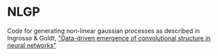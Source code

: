 # NLGP
Code for generating non-linear gaussian processes as described in Ingrosso &amp; Goldt, ["Data-driven emergence of convolutional structure in neural networks"](https://www.pnas.org/doi/10.1073/pnas.2201854119)
